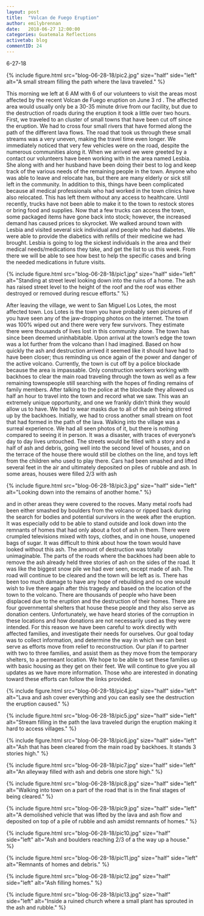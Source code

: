 ```yaml
---
layout: post
title:  "Volcan de Fuego Eruption"
author: emilybrennan
date:   2018-06-27 12:00:00
categories: Guatemala Reflections
activetab: blog
commentID: 24
---
```


6-27-18

{% include figure.html src="blog-06-28-18/pic2.jpg" size="half" side="left" alt="A small stream filling the path where the lava traveled." %}

This morning we left at 6 AM with 6 of our volunteers to visit the areas most affected by the recent
Volcan de Fuego eruption on June 3 rd . The affected area would usually only be a 30-35 minute drive from
our facility, but due to the destruction of roads during the eruption it took a little over two hours. First,
we traveled to an cluster of small towns that have been cut off since the eruption. We had to cross four
small rivers that have formed along the path of the different lava flows. The road that took us through
these small streams was a very uneven, making the travel time even longer. We immediately noticed
that very few vehicles were on the road, despite the numerous communities along it. When we arrived
we were greeted by a contact our volunteers have been working with in the area named Lesbia. She
along with and her husband have been doing their best to log and keep track of the various needs of the
remaining people in the town. Anyone who was able to leave and relocate has, but there are many
elderly or sick still left in the community. In addition to this, things have been complicated because all
medical professionals who had worked in the town clinics have also relocated. This has left them
without any access to healthcare. Until recently, trucks have not been able to make it to the town to
restock stores or bring food and supplies. Now that a few trucks can access the town, some packaged
items have gone back into stock; however, the increased demand has caused prices to skyrocket. We
walked around town with Lesbia and visited several sick individual and people who had diabetes. We
were able to provide the diabetics with refills of their medicine we had brought. Lesbia is going to log
the sickest individuals in the area and their medical needs/medications they take, and get the list to us
this week. From there we will be able to see how best to help the specific cases and bring the needed
medications in future visits.


{% include figure.html src="blog-06-28-18/pic1.jpg" size="half" side="left" alt="Standing at street level looking down into the ruins of a home. The ash has raised street level to the height of the roof and the roof was either destroyed or removed during rescue efforts." %}

After leaving the village, we went to San Miguel Los Lotes, the most affected town. Los Lotes is the town
you have probably seen pictures of if you have seen any of the jaw-dropping photos on the internet. The
town was 100% wiped out and there were very few survivors. They estimate there were thousands of
lives lost in this community alone. The town has since been deemed uninhabitable. Upon arrival at the
town’s edge the town was a lot further from the volcano than I had imagined. Based on how quickly the
ash and destruction arrived it seemed like it should have had to have been closer; thus reminding us
once again of the power and danger of the active volcano. Currently, the town is cut off by a police
blockade because the area is impassable. Only construction workers working with backhoes to clear the
main road traveling through the town as well as a few remaining townspeople still searching with the
hopes of finding remains of family members. After talking to the police at the blockade they allowed us
half an hour to travel into the town and record what we saw. This was an extremely unique opportunity,
and one we frankly didn’t think they would allow us to have. We had to wear masks due to all of the ash
being stirred up by the backhoes. Initially, we had to cross another small stream on foot that had formed
in the path of the lava. Walking into the village was a surreal experience. We had all seen photos of it,
but there is nothing compared to seeing it in person. It was a disaster, with traces of everyone’s day to
day lives untouched. The streets would be filled with a story and a half of ash and debris, going well into
the second level of houses, and on the terrace of the house there would still be clothes on the line, and
toys left from the children who used to play there. Cars had been smashed and lifted several feet in the
air and ultimately deposited on piles of rubble and ash. In some areas, houses were filled 2/3 with ash

{% include figure.html src="blog-06-28-18/pic3.jpg" size="half" side="left" alt="Looking down into the remains of another home." %}

and in other areas they were covered to the rooves. Many metal roofs had been either smashed by
boulders from the volcano or ripped back during the search for bodies and potential survivors in the
week after the eruption. It was especially odd to be able to stand outside and look down into the
remnants of homes that had only about a foot of ash in them. There were crumpled televisions mixed
with toys, clothes, and in one house, unopened bags of sugar. It was difficult to think about how the
town would have looked without this ash. The amount of destruction was totally unimaginable. The
parts of the roads where the backhoes had been able to remove the ash already held three stories of
ash on the sides of the road. It was like the biggest snow pile we had ever seen, except made of ash. The
road will continue to be cleared and the town will be left as is. There has been too much damage to
have any hope of rebuilding and no one would wish to live there again after this tragedy and based on
the location of the town to the volcano. There are thousands of people who have been displaced due to
the eruption and the destruction of their homes. There are four governmental shelters that house these
people and they also serve as donation centers. Unfortunately, we have heard stories of the corruption
in these locations and how donations are not necessarily used as they were intended. For this reason we
have been careful to work directly with affected families, and investigate their needs for ourselves. Our
goal today was to collect information, and determine the way in which we can best serve as efforts
move from relief to reconstruction. Our plan if to partner with two to three families, and assist them as
they move from the temporary shelters, to a permeant location. We hope to be able to set these
families up with basic housing as they get on their feet. We will continue to give you all updates as we
have more information. Those who are interested in donating toward these efforts can follow the links
provided.

{% include figure.html src="blog-06-28-18/pic4.jpg" size="half" side="left" alt="Lava and ash cover everything and you can easily see the destruction the eruption caused." %}

{% include figure.html src="blog-06-28-18/pic5.jpg" size="half" side="left" alt="Stream filling in the path the lava traveled durign the eruption making it hard to access villages." %}

{% include figure.html src="blog-06-28-18/pic6.jpg" size="half" side="left" alt="Ash that has been cleared from the main road by backhoes. It stands 3 stories high." %}

{% include figure.html src="blog-06-28-18/pic7.jpg" size="half" side="left" alt="An alleyway filled with ash and debris one store high." %}

{% include figure.html src="blog-06-28-18/pic8.jpg" size="half" side="left" alt="Walking into town on a part of the road that is in the final stages of being cleared." %}

{% include figure.html src="blog-06-28-18/pic9.jpg" size="half" side="left" alt="A demolished vehicle that was lifted by the lava and ash flow and deposited on top of a pile of rubble and ash amidst remnants of homes." %}

{% include figure.html src="blog-06-28-18/pic10.jpg" size="half" side="left" alt="Ash and boulders reaching 2/3 of a the way up a house." %}

{% include figure.html src="blog-06-28-18/pic11.jpg" size="half" side="left" alt="Remnants of homes and debris." %}

{% include figure.html src="blog-06-28-18/pic12.jpg" size="half" side="left" alt="Ash filling homes." %}

{% include figure.html src="blog-06-28-18/pic13.jpg" size="half" side="left" alt="Inside a ruined church where a small plant has sprouted in the ash and rubble." %}
